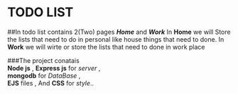 # TODO LIST

##In todo list contains 2(Two) pages _**Home**_ and _**Work**_
In **Home** we will Store the lists that need to do in personal like house things that need to done.
In **Work** we will wirte or store the lists that need to done in work place


###The project conatais <br>
**Node js** ,
**Express js** for _server_ , <br>
**mongodb** for _DataBase_ , <br>
**EJS** files ,
And **CSS** for _style_..

